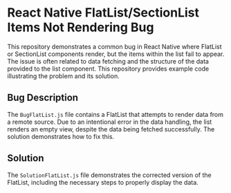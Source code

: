 # React Native FlatList/SectionList Items Not Rendering Bug

This repository demonstrates a common bug in React Native where FlatList or SectionList components render, but the items within the list fail to appear.  The issue is often related to data fetching and the structure of the data provided to the list component. This repository provides example code illustrating the problem and its solution.

## Bug Description
The `BugFlatList.js` file contains a FlatList that attempts to render data from a remote source.  Due to an intentional error in the data handling, the list renders an empty view, despite the data being fetched successfully.  The solution demonstrates how to fix this. 

## Solution
The `SolutionFlatList.js` file demonstrates the corrected version of the FlatList, including the necessary steps to properly display the data.